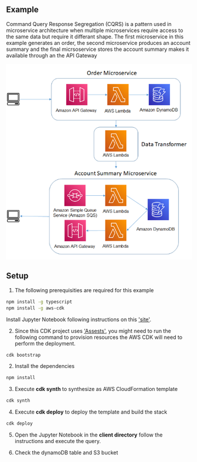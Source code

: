 ## Example
Command Query Response Segregation (CQRS) is a pattern used in microservice architecture when multiple microservices require access to the same data but require it differant shape. The first microservice in this example generates an order, the second microservice produces an account summary and the final micrsoservice stores the account summary makes it available through an the API Gateway

![architecture](./images/architecture_1.png "Architecture")

## Setup

1. The following prerequisities are required for this example
  
```bash
npm install -g typescript
npm install -g aws-cdk
```
Install Jupyter Notebook following instructions on this ['site'](https://jupyter.org/install).

2. Since this CDK project uses ['Assests'](https://docs.aws.amazon.com/cdk/latest/guide/assets.html), you might need to run the following command to provision resources the AWS CDK will need to perform the deployment.

```bash 
cdk bootstrap
```

2. Install the dependencies

```bash
npm install
```

3. Execute **cdk synth** to synthesize as AWS CloudFormation template

```bash
cdk synth
```

4. Execute **cdk deploy** to deploy the template and build the stack

```bash
cdk deploy
```

5. Open the Jupyter Notebook in the **client directory** follow the instructions and execute the query.

6. Check the dynamoDB table and S3 bucket